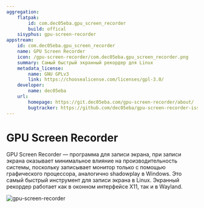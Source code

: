 ```yaml
---
aggregation:
    flatpak:
        id: com.dec05eba.gpu_screen_recorder
        build: offical
    sisyphus: gpu-screen-recorder
appstream:
    id: com.dec05eba.gpu_screen_recorder
    name: GPU Screen Recorder
    icon: /gpu-screen-recorder/com.dec05eba.gpu_screen_recorder.png
    summary: Самый быстрый экранный рекордер для Linux
    metadata_license:
        name: GNU GPLv3
        link: https://choosealicense.com/licenses/gpl-3.0/
    developer:
        name: dec05eba
    url:
        homepage: https://git.dec05eba.com/gpu-screen-recorder/about/
        bugtracker: https://github.com/dec05eba/gpu-screen-recorder-issues/issues
---
```


# GPU Screen Recorder

 GPU Screen Recorder — программа для записи экрана, при записи экрана оказывает минимальное влияние на производительность системы, поскольку записывает монитор только с помощью графического процессора, аналогично shadowplay в Windows. Это самый быстрый инструмент для записи экрана в Linux. Экранный рекордер работает как в оконном интерфейсе X11, так и в Wayland.

![gpu-screen-recorder](/gpu-screen-recorder/gpu-screen-recorder-1.png)

<!--@include: @apps/_parts/install/content-repo.md-->
<!--@include: @apps/_parts/install/content-flatpak.md-->


